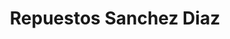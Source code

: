 ---
title: "Repuestos Sanchez Diaz"
url: /ciudad-autonoma-de-buenos-aires/repuestos-sanchez-diaz/
shop: piezas de automóviles
---
